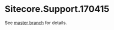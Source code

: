 # Sitecore.Support.170415

See [master branch](https://github.com/sitecoresupport/Sitecore.Support.170415) for details.